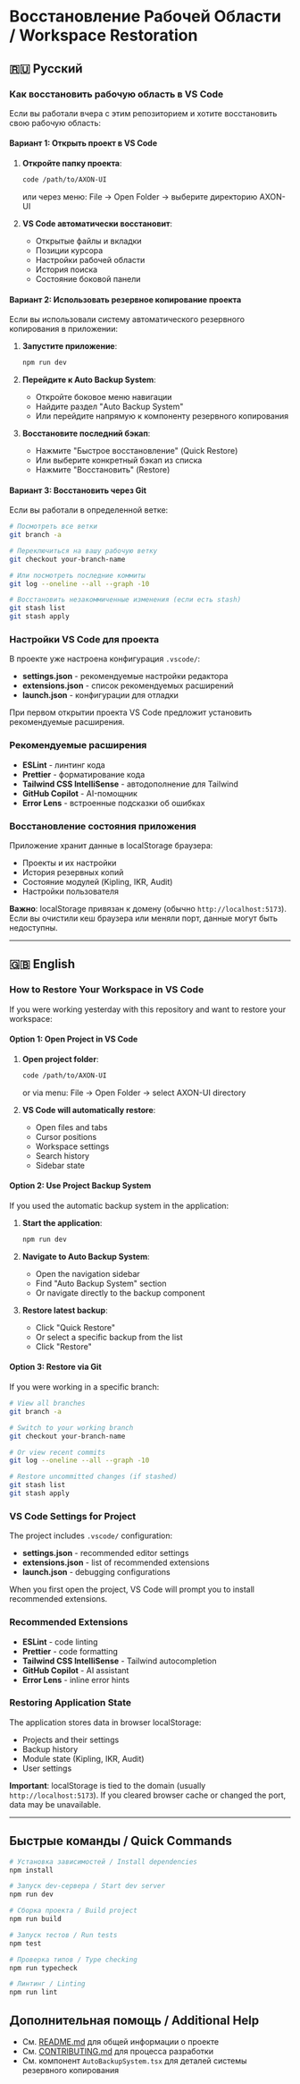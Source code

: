 # Восстановление Рабочей Области / Workspace Restoration

## 🇷🇺 Русский

### Как восстановить рабочую область в VS Code

Если вы работали вчера с этим репозиторием и хотите восстановить свою рабочую область:

#### Вариант 1: Открыть проект в VS Code

1. **Откройте папку проекта**:
   ```bash
   code /path/to/AXON-UI
   ```
   или через меню: File → Open Folder → выберите директорию AXON-UI

2. **VS Code автоматически восстановит**:
   - Открытые файлы и вкладки
   - Позиции курсора
   - Настройки рабочей области
   - История поиска
   - Состояние боковой панели

#### Вариант 2: Использовать резервное копирование проекта

Если вы использовали систему автоматического резервного копирования в приложении:

1. **Запустите приложение**:
   ```bash
   npm run dev
   ```

2. **Перейдите к Auto Backup System**:
   - Откройте боковое меню навигации
   - Найдите раздел "Auto Backup System"
   - Или перейдите напрямую к компоненту резервного копирования

3. **Восстановите последний бэкап**:
   - Нажмите "Быстрое восстановление" (Quick Restore)
   - Или выберите конкретный бэкап из списка
   - Нажмите "Восстановить" (Restore)

#### Вариант 3: Восстановить через Git

Если вы работали в определенной ветке:

```bash
# Посмотреть все ветки
git branch -a

# Переключиться на вашу рабочую ветку
git checkout your-branch-name

# Или посмотреть последние коммиты
git log --oneline --all --graph -10

# Восстановить незакоммиченные изменения (если есть stash)
git stash list
git stash apply
```

### Настройки VS Code для проекта

В проекте уже настроена конфигурация `.vscode/`:

- **settings.json** - рекомендуемые настройки редактора
- **extensions.json** - список рекомендуемых расширений
- **launch.json** - конфигурации для отладки

При первом открытии проекта VS Code предложит установить рекомендуемые расширения.

### Рекомендуемые расширения

- **ESLint** - линтинг кода
- **Prettier** - форматирование кода
- **Tailwind CSS IntelliSense** - автодополнение для Tailwind
- **GitHub Copilot** - AI-помощник
- **Error Lens** - встроенные подсказки об ошибках

### Восстановление состояния приложения

Приложение хранит данные в localStorage браузера:

- Проекты и их настройки
- История резервных копий
- Состояние модулей (Kipling, IKR, Audit)
- Настройки пользователя

**Важно**: localStorage привязан к домену (обычно `http://localhost:5173`). Если вы очистили кеш браузера или меняли порт, данные могут быть недоступны.

---

## 🇬🇧 English

### How to Restore Your Workspace in VS Code

If you were working yesterday with this repository and want to restore your workspace:

#### Option 1: Open Project in VS Code

1. **Open project folder**:
   ```bash
   code /path/to/AXON-UI
   ```
   or via menu: File → Open Folder → select AXON-UI directory

2. **VS Code will automatically restore**:
   - Open files and tabs
   - Cursor positions
   - Workspace settings
   - Search history
   - Sidebar state

#### Option 2: Use Project Backup System

If you used the automatic backup system in the application:

1. **Start the application**:
   ```bash
   npm run dev
   ```

2. **Navigate to Auto Backup System**:
   - Open the navigation sidebar
   - Find "Auto Backup System" section
   - Or navigate directly to the backup component

3. **Restore latest backup**:
   - Click "Quick Restore"
   - Or select a specific backup from the list
   - Click "Restore"

#### Option 3: Restore via Git

If you were working in a specific branch:

```bash
# View all branches
git branch -a

# Switch to your working branch
git checkout your-branch-name

# Or view recent commits
git log --oneline --all --graph -10

# Restore uncommitted changes (if stashed)
git stash list
git stash apply
```

### VS Code Settings for Project

The project includes `.vscode/` configuration:

- **settings.json** - recommended editor settings
- **extensions.json** - list of recommended extensions
- **launch.json** - debugging configurations

When you first open the project, VS Code will prompt you to install recommended extensions.

### Recommended Extensions

- **ESLint** - code linting
- **Prettier** - code formatting
- **Tailwind CSS IntelliSense** - Tailwind autocompletion
- **GitHub Copilot** - AI assistant
- **Error Lens** - inline error hints

### Restoring Application State

The application stores data in browser localStorage:

- Projects and their settings
- Backup history
- Module state (Kipling, IKR, Audit)
- User settings

**Important**: localStorage is tied to the domain (usually `http://localhost:5173`). If you cleared browser cache or changed the port, data may be unavailable.

---

## Быстрые команды / Quick Commands

```bash
# Установка зависимостей / Install dependencies
npm install

# Запуск dev-сервера / Start dev server
npm run dev

# Сборка проекта / Build project
npm run build

# Запуск тестов / Run tests
npm test

# Проверка типов / Type checking
npm run typecheck

# Линтинг / Linting
npm run lint
```

## Дополнительная помощь / Additional Help

- См. [README.md](../README.md) для общей информации о проекте
- См. [CONTRIBUTING.md](../CONTRIBUTING.md) для процесса разработки
- См. компонент `AutoBackupSystem.tsx` для деталей системы резервного копирования
